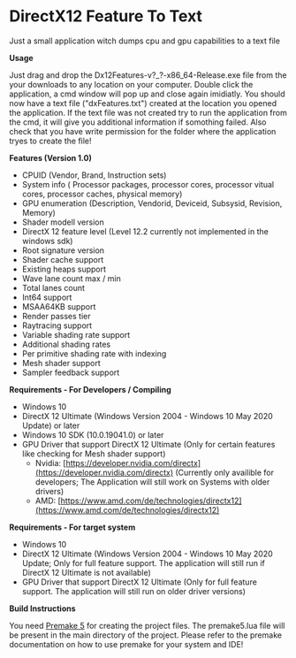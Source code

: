 # DirectX12 Feature To Text
Just a small application witch dumps cpu and gpu capabilities to a text file

**Usage**

Just drag and drop the Dx12Features-v?_?-x86_64-Release.exe file from the your downloads to any location on your computer. Double click the application, a cmd window will pop up and close again imidiatly. You should now have a text file ("dxFeatures.txt") created at the location you opened the application. 
If the text file was not created try to run the application from the cmd, it will give you additional information if somothing failed. Also check that you have write permission for the folder where the application tryes to create the file!

**Features (Version 1.0)**

- CPUID (Vendor, Brand, Instruction sets)
- System info ( Processor packages, processor cores, processor vitual cores, processor caches, physical memory)
- GPU enumeration (Description, Vendorid, Deviceid, Subsysid, Revision, Memory)
- Shader modell version
- DirectX 12 feature level (Level 12.2 currently not implemented in the windows sdk)
- Root signature version
- Shader cache support
- Existing heaps support
- Wave lane count max / min
- Total lanes count
- Int64 support
- MSAA64KB support
- Render passes tier
- Raytracing support
- Variable shading rate support
- Additional shading rates
- Per primitive shading rate with indexing
- Mesh shader support
- Sampler feedback support


**Requirements - For Developers / Compiling**

- Windows 10
- DirectX 12 Ultimate (Windows Version 2004 - Windows 10 May 2020 Update) or later
- Windows 10 SDK (10.0.19041.0) or later
- GPU Driver that support DirectX 12 Ultimate (Only for certain features like checking for Mesh shader support)
  - Nvidia: [https://developer.nvidia.com/directx](https://developer.nvidia.com/directx) (Currently only availible for developers; The Application will still work on Systems with older drivers)
  - AMD: [https://www.amd.com/de/technologies/directx12](https://www.amd.com/de/technologies/directx12)  

**Requirements - For target system**

- Windows 10
- DirectX 12 Ultimate (Windows Version 2004 - Windows 10 May 2020 Update; Only for full feature support. The application will still run if DirectX 12 Ultimate is not available)
- GPU Driver that support DirectX 12 Ultimate (Only for full feature support. The application will still run on older driver versions)

**Build Instructions**

You need [Premake 5](https://premake.github.io/) for creating the project files. The premake5.lua file will be present in the main directory of the project. Please refer to the premake documentation on how to use premake for your system and IDE!
